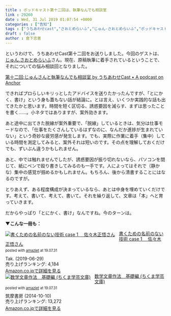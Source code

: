 ```yaml
---
title : ポッドキャスト第十二回は、執筆なんでも相談室
link : 29260
date : Wed, 31 Jul 2019 01:07:54 +0000
categories : ["告知"]
tags : ["うちあわせcast","さおとめらいふ","じゅん-さおとめらいふ","ポッドキャスト","出版"]
draft : false
author : 倉下忠憲
---
```


というわけで、うちあわせCast第十二回をお送りしました。今回のゲストは、<a href="https://twitter.com/jun3010me">じゅん.さおとめらいふ</a>さん。現在、原稿執筆に着手されているということで、それについての悩み相談回となりました。

<a href="https://anchor.fm/rashita/episodes/ep-e4pgcr">第十二回:じゅんさんと執筆なんでも相談室 by うちあわせCast • A podcast on Anchor</a>

できればプロらしいキリっとしたアドバイスを送りたかったんですが、「とにかく、書け」という身も蓋もない話が結論に。とは言え、いくつか実践的な話も出てきたかと思います。時間を短く区切る、誘惑要因を減らす、まずは思ったことを書く……。小ネタではありますが、案外効きます。

あと途中に出てきた脱線が案外重要で、「脱線」しているときは、気分は仕事モードなので、「仕事をたくさんしているはずなのに、なんだか進捗が生まれていない」という奇妙な疲労感が発生します。でも、実際に作業に着手（集中）している時間を測定してみると、案外それは短いのです。その点を理解しておくだけでも、ずいぶん違うかもしれません。

あと、中では触れませんでしたが、誘惑要因が振り切れないなら、パソコンを閉じて、紙にペンで殴り書きしてみるのも一手です。人によってはそれで（静かな）集中の感覚が掴めるかもしれません。もちろん、後から清書することにはなるのですが。

とりあえず、ある程度構成が決まっているなら、あとは中身を埋めていくだけです。考えて、書いて、考えて、書いて。それを繰り返して、文章は「本」へと育っていきます。

だからやっぱり「とにかく、書け」なんですね。今のターンは。

<strong>▼こんな一冊も：</strong>

<div class="amazlet-box" style="margin-bottom:0px;"><div class="amazlet-image" style="float:left;margin:0px 12px 1px 0px;"><a href="http://www.amazon.co.jp/exec/obidos/ASIN/B07TRF3C8P/rashita1000-22/ref=nosim/" name="amazletlink" target="_blank" rel="noopener noreferrer"><img src="https://images-fe.ssl-images-amazon.com/images/I/41QH5Xu%2BH0L._SL160_.jpg" alt="書くための名前のない技術 case 1 　佐々木正悟さん" style="border: none;" /></a></div><div class="amazlet-info" style="line-height:120%; margin-bottom: 10px"><div class="amazlet-name" style="margin-bottom:10px;line-height:120%"><a href="http://www.amazon.co.jp/exec/obidos/ASIN/B07TRF3C8P/rashita1000-22/ref=nosim/" name="amazletlink" target="_blank" rel="noopener noreferrer">書くための名前のない技術 case 1 　佐々木正悟さん</a><div class="amazlet-powered-date" style="font-size:80%;margin-top:5px;line-height:120%">posted with <a href="http://www.amazlet.com/" title="amazlet" target="_blank" rel="noopener noreferrer">amazlet</a> at 19.07.31</div></div><div class="amazlet-detail">Tak. (2019-06-29)<br />売り上げランキング: 4,184<br /></div><div class="amazlet-sub-info" style="float: left;"><div class="amazlet-link" style="margin-top: 5px"><a href="http://www.amazon.co.jp/exec/obidos/ASIN/B07TRF3C8P/rashita1000-22/ref=nosim/" name="amazletlink" target="_blank" rel="noopener noreferrer">Amazon.co.jpで詳細を見る</a></div></div></div><div class="amazlet-footer" style="clear: left"></div></div>

<div class="amazlet-box" style="margin-bottom:0px;"><div class="amazlet-image" style="float:left;margin:0px 12px 1px 0px;"><a href="http://www.amazon.co.jp/exec/obidos/ASIN/B00O9YUJUE/rashita1000-22/ref=nosim/" name="amazletlink" target="_blank" rel="noopener noreferrer"><img src="https://images-fe.ssl-images-amazon.com/images/I/51V78%2BJAh9L._SL160_.jpg" alt="数学文章作法　基礎編 (ちくま学芸文庫)" style="border: none;" /></a></div><div class="amazlet-info" style="line-height:120%; margin-bottom: 10px"><div class="amazlet-name" style="margin-bottom:10px;line-height:120%"><a href="http://www.amazon.co.jp/exec/obidos/ASIN/B00O9YUJUE/rashita1000-22/ref=nosim/" name="amazletlink" target="_blank" rel="noopener noreferrer">数学文章作法　基礎編 (ちくま学芸文庫)</a><div class="amazlet-powered-date" style="font-size:80%;margin-top:5px;line-height:120%">posted with <a href="http://www.amazlet.com/" title="amazlet" target="_blank" rel="noopener noreferrer">amazlet</a> at 19.07.31</div></div><div class="amazlet-detail">筑摩書房 (2014-10-10)<br />売り上げランキング: 13,272<br /></div><div class="amazlet-sub-info" style="float: left;"><div class="amazlet-link" style="margin-top: 5px"><a href="http://www.amazon.co.jp/exec/obidos/ASIN/B00O9YUJUE/rashita1000-22/ref=nosim/" name="amazletlink" target="_blank" rel="noopener noreferrer">Amazon.co.jpで詳細を見る</a></div></div></div><div class="amazlet-footer" style="clear: left"></div></div>
